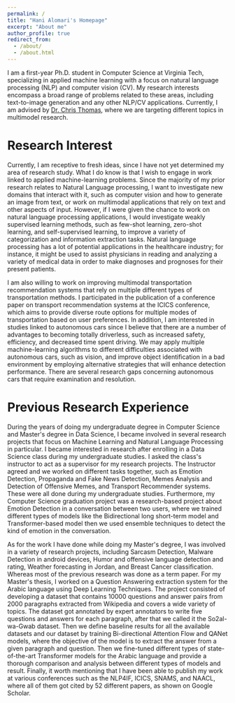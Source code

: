 ```yaml
---
permalink: /
title: "Hani Alomari's Homepage"
excerpt: "About me"
author_profile: true
redirect_from: 
  - /about/
  - /about.html
---
```


I am a first-year Ph.D. student in Computer Science at Virginia Tech, specializing in applied machine learning with a focus on natural language processing (NLP) and computer vision (CV). My research interests encompass a broad range of problems related to these areas, including text-to-image generation and any other NLP/CV applications. Currently, I am advised by [Dr. Chris Thomas](https://people.cs.vt.edu/chris/), where we are targeting different topics in multimodel research. 

Research Interest 
======
Currently, I am receptive to fresh ideas, since I have not yet determined my area of research study. What I do know is that I wish to engage in work linked to applied machine-learning problems. Since the majority of my prior research relates to Natural Language processing, I want to investigate new domains that interact with it, such as computer vision and how to generate an image from text, or work on multimodal applications that rely on text and other aspects of input. However, if I were given the chance to work on natural language processing applications, I would investigate weakly supervised learning methods, such as few-shot learning, zero-shot learning, and self-supervised learning, to improve a variety of categorization and information extraction tasks. Natural language processing has a lot of potential applications in the healthcare industry; for instance, it might be used to assist physicians in reading and analyzing a variety of medical data in order to make diagnoses and prognoses for their present patients.

I am also willing to work on improving multimodal transportation recommendation systems that rely on multiple different types of transportation methods. I participated in the publication of a conference paper on transport recommendation systems at the ICICS conference, which aims to provide diverse route options for multiple modes of transportation based on user preferences. In addition, I am interested in studies linked to autonomous cars since I believe that there are a number of advantages to becoming totally driverless, such as increased safety, efficiency, and decreased time spent driving. We may apply multiple machine-learning algorithms to different difficulties associated with autonomous cars, such as vision, and improve object identification in a bad environment by employing alternative strategies that will enhance detection performance. There are several research gaps concerning autonomous cars that require examination and resolution.

Previous Research Experience
======
During the years of doing my undergraduate degree in Computer Science and Master's degree in Data Science, I became involved in several research projects that focus on Machine Learning and Natural Language Processing in particular. I became interested in research after enrolling in a Data Science class during my undergraduate studies. I asked the class's instructor to act as a supervisor for my research projects. The Instructor agreed and we worked on different tasks together, such as Emotion Detection, Propaganda and Fake News Detection, Memes Analysis and Detection of Offensive Memes, and Transport Recommender systems. These were all done during my undergraduate studies. Furthermore, my Computer Science graduation project was a research-based project about Emotion Detection in a conversation between two users, where we trained different types of models like the Bidirectional long short-term model and Transformer-based model then we used ensemble techniques to detect the kind of emotion in the conversation.

As for the work I have done while doing my Master's degree, I was involved in a variety of research projects, including Sarcasm Detection, Malware Detection in android devices, Humor and offensive language detection and rating, Weather forecasting in Jordan, and Breast Cancer classification. Whereas most of the previous research was done as a term paper. For my Master's thesis, I worked on a Question Answering extraction system for the Arabic language using Deep Learning Techniques. The project consisted of developing a dataset that contains 10000 questions and answer pairs from 2000 paragraphs extracted from Wikipedia and covers a wide variety of topics. The dataset got annotated by expert annotators to write five questions and answers for each paragraph, after that we called it the So2al-wa-Gwab dataset. Then we define baseline results for all the available datasets and our dataset by training Bi-directional Attention Flow and QANet models, where the objective of the model is to extract the answer from a given paragraph and question. Then we fine-tuned different types of state-of-the-art Transformer models for the Arabic language and provide a thorough comparison and analysis between different types of models and result. Finally, it worth mentioning that I have been able to publish my work at various conferences such as the NLP4IF, ICICS, SNAMS, and NAACL, where all of them got cited by 52 different papers, as shown on Google Scholar.
